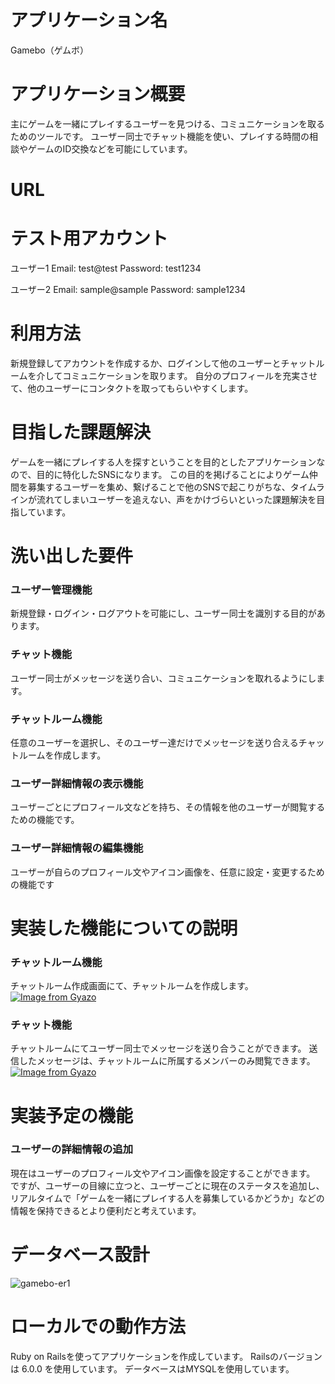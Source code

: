# アプリケーション名
Gamebo（ゲムボ）

# アプリケーション概要
主にゲームを一緒にプレイするユーザーを見つける、コミュニケーションを取るためのツールです。
ユーザー同士でチャット機能を使い、プレイする時間の相談やゲームのID交換などを可能にしています。

# URL

# テスト用アカウント

ユーザー1
Email:     test@test
Password:  test1234

ユーザー2
Email:     sample@sample
Password:  sample1234

# 利用方法
新規登録してアカウントを作成するか、ログインして他のユーザーとチャットルームを介してコミュニケーションを取ります。
自分のプロフィールを充実させて、他のユーザーにコンタクトを取ってもらいやすくします。

# 目指した課題解決
ゲームを一緒にプレイする人を探すということを目的としたアプリケーションなので、目的に特化したSNSになります。
この目的を掲げることによりゲーム仲間を募集するユーザーを集め、繋げることで他のSNSで起こりがちな、タイムラインが流れてしまいユーザーを追えない、声をかけづらいといった課題解決を目指しています。

# 洗い出した要件

### ユーザー管理機能
新規登録・ログイン・ログアウトを可能にし、ユーザー同士を識別する目的があります。

### チャット機能
ユーザー同士がメッセージを送り合い、コミュニケーションを取れるようにします。

### チャットルーム機能
任意のユーザーを選択し、そのユーザー達だけでメッセージを送り合えるチャットルームを作成します。

### ユーザー詳細情報の表示機能
ユーザーごとにプロフィール文などを持ち、その情報を他のユーザーが閲覧するための機能です。

### ユーザー詳細情報の編集機能
ユーザーが自らのプロフィール文やアイコン画像を、任意に設定・変更するための機能です

# 実装した機能についての説明

### チャットルーム機能
チャットルーム作成画面にて、チャットルームを作成します。
[![Image from Gyazo](https://i.gyazo.com/0411578961a0dd4582258523edbfd60a.gif)](https://gyazo.com/0411578961a0dd4582258523edbfd60a)

### チャット機能
チャットルームにてユーザー同士でメッセージを送り合うことができます。
送信したメッセージは、チャットルームに所属するメンバーのみ閲覧できます。
[![Image from Gyazo](https://i.gyazo.com/0c5db2fb0ba713fa9a6ef9c381595e3a.gif)](https://gyazo.com/0c5db2fb0ba713fa9a6ef9c381595e3a)

# 実装予定の機能

### ユーザーの詳細情報の追加
現在はユーザーのプロフィール文やアイコン画像を設定することができます。
ですが、ユーザーの目線に立つと、ユーザーごとに現在のステータスを追加し、リアルタイムで「ゲームを一緒にプレイする人を募集しているかどうか」などの情報を保持できるとより便利だと考えています。

# データベース設計
![gamebo-er1](https://user-images.githubusercontent.com/78397875/112530814-3bcbae80-8dea-11eb-8fc4-fe6989a24ea0.png)

# ローカルでの動作方法
Ruby on Railsを使ってアプリケーションを作成しています。
Railsのバージョンは 6.0.0 を使用しています。
データベースはMYSQLを使用しています。
